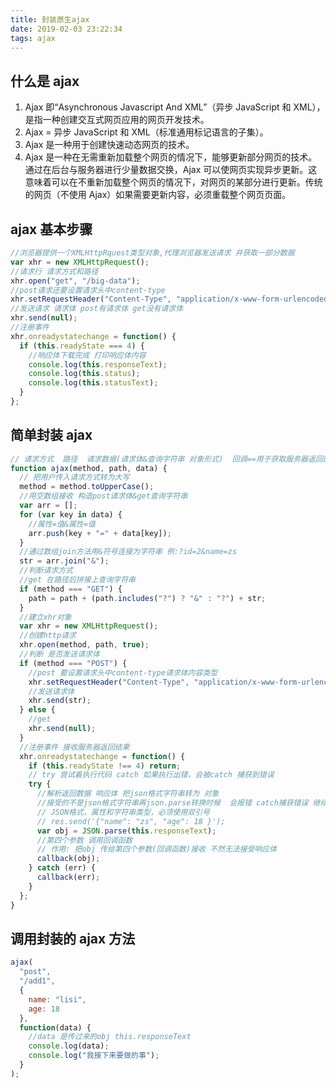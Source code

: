 ```yaml
---
title: 封装原生ajax
date: 2019-02-03 23:22:34
tags: ajax
---
```


## 什么是 ajax

1. Ajax 即“Asynchronous Javascript And XML”（异步 JavaScript 和 XML），是指一种创建交互式网页应用的网页开发技术。
2. Ajax = 异步 JavaScript 和 XML（标准通用标记语言的子集）。
3. Ajax 是一种用于创建快速动态网页的技术。
4. Ajax 是一种在无需重新加载整个网页的情况下，能够更新部分网页的技术。通过在后台与服务器进行少量数据交换，Ajax 可以使网页实现异步更新。这意味着可以在不重新加载整个网页的情况下，对网页的某部分进行更新。传统的网页（不使用 Ajax）如果需要更新内容，必须重载整个网页页面。
<!-- more -->

## ajax 基本步骤

```js
//浏览器提供一个XMLHttpRquest类型对象,代理浏览器发送请求 并获取一部分数据
var xhr = new XMLHttpRequest();
//请求行 请求方式和路径
xhr.open("get", "/big-data");
//post请求还要设置请求头中content-type
xhr.setRequestHeader("Content-Type", "application/x-www-form-urlencoded");
//发送请求 请求体 post有请求体 get没有请求体
xhr.send(null);
//注册事件
xhr.onreadystatechange = function() {
  if (this.readyState === 4) {
    //响应体下载完成 打印响应体内容
    console.log(this.responseText);
    console.log(this.status);
    console.log(this.statusText);
  }
};
```

## 简单封装 ajax

```js
// 请求方式  路径  请求数据(请求体&查询字符串 对象形式)  回调==用于获取服务器返回的响应体
function ajax(method, path, data) {
  // 把用户传入请求方式转为大写
  method = method.toUpperCase();
  //用空数组接收 构造post请求体&get查询字符串
  var arr = [];
  for (var key in data) {
    //属性=值&属性=值
    arr.push(key + "=" + data[key]);
  }
  //通过数组join方法用&符号连接为字符串 例:?id=2&name=zs
  str = arr.join("&");
  //判断请求方式
  //get 在路径后拼接上查询字符串
  if (method === "GET") {
    path = path + (path.includes("?") ? "&" : "?") + str;
  }
  //建立xhr对象
  var xhr = new XMLHttpRequest();
  //创建http请求
  xhr.open(method, path, true);
  //判断 是否发送请求体
  if (method === "POST") {
    //post 要设置请求头中content-type请求体内容类型
    xhr.setRequestHeader("Content-Type", "application/x-www-form-urlencoded");
    //发送请求体
    xhr.send(str);
  } else {
    //get
    xhr.send(null);
  }
  //注册事件 接收服务器返回结果
  xhr.onreadystatechange = function() {
    if (this.readyState !== 4) return;
    // try 尝试着执行代码 catch 如果执行出错，会被catch 捕获到错误
    try {
      //解析返回数据 响应体 把json格式字符串转为 对象
      //接受的不是json格式字符串再json.parse转换时候  会报错 catch捕获错误 继续执行
      // JSON格式，属性和字符串类型，必须使用双引号
      // res.send('{"name": "zs", "age": 18 }');
      var obj = JSON.parse(this.responseText);
      //第四个参数 调用回调函数
      // 作用: 把obj 传给第四个参数(回调函数)接收 不然无法接受响应体
      callback(obj);
    } catch (err) {
      callback(err);
    }
  };
}
```

## 调用封装的 ajax 方法

```js
ajax(
  "post",
  "/add1",
  {
    name: "lisi",
    age: 18
  },
  function(data) {
    //data 是传过来的obj this.responseText
    console.log(data);
    console.log("我接下来要做的事");
  }
);
```
